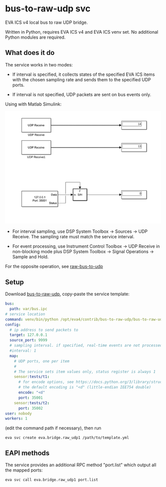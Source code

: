 # bus-to-raw-udp svc

EVA ICS v4 local bus to raw UDP bridge.

Written in Python, requires EVA ICS v4 and EVA ICS venv set. No additional
Python modules are required.

## What does it do

The service works in two modes:

* If interval is specified, it collects states of the specified EVA ICS items
with the chosen sampling rate and sends them to the specified UDP ports.

* If interval is not specified, UDP packets are sent on bus events only.

Using with Matlab Simulink:

![Simulink UDP](ss1.png?raw=true)

* For interval sampling, use DSP System Toolbox -> Sources -> UDP Receive. The
sampling rate must match the service interval.

* For event processing, use Instrument Control Toolbox -> UDP Receive in
non-blocking mode plus DSP System Toolbox -> Signal Operations -> Sample and
Hold.

For the opposite operation, see [raw-bus-to-udp](../raw-udp-to-bus)

## Setup

Download [bus-to-raw-udp](bus-to-raw-udp.py), copy-paste the service template:

```yaml
bus:
  path: var/bus.ipc
# service location
command: venv/bin/python /opt/eva4/contrib/bus-to-raw-udp/bus-to-raw-udp.py
config:
  # ip address to send packets to
  target: 127.0.0.1
  source_port: 9999
  # sampling interval. if specified, real-time events are not processed
  #interval: 1
  map:
    # UDP ports, one per item
    # 
    # The service sets item values only, status register is always 1
    sensor:tests/t1:
      # for encode options, see https://docs.python.org/3/library/struct.html,
      # the default encoding is "<d" (little-endian IEE754 double)
      encode: "<d"
      port: 35001
    sensor:tests/t2:
      port: 35002
user: nobody
workers: 1
```

(edit the command path if necessary), then run

```shell
eva svc create eva.bridge.raw_udp1 /path/to/template.yml
```

## EAPI methods

The service provides an additional RPC method "port.list" which output all the
mapped ports:

```shell
eva svc call eva.bridge.raw_udp1 port.list
```
